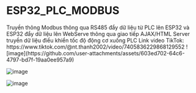 <h1>ESP32_PLC_MODBUS</h1>  
Truyền thông Modbus thông qua RS485 đẩy dữ liệu từ PLC lên ESP32 và ESP32 đẩy dữ liệu lên WebServe thông qua giao tiếp AJAX/HTML  
Server truyền dữ liệu điều khiển tốc độ động cơ xuống PLC  
Link video TikTok: https://www.tiktok.com/@nt.thanh2002/video/7405836229868129552  
![image](https://github.com/user-attachments/assets/603ed702-64c6-4797-bd7f-19aa0ee957a9)  

![image](https://github.com/user-attachments/assets/767718eb-2c49-47cc-9c74-8e46dac43037)  


![image](https://github.com/user-attachments/assets/603ed702-64c6-4797-bd7f-19aa0ee957a9) 
